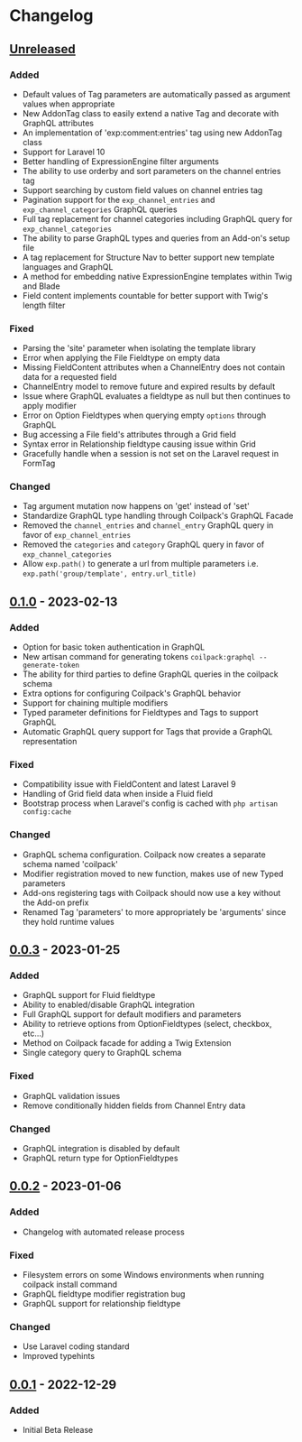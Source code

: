 # Changelog

## [Unreleased]

### Added

- Default values of Tag parameters are automatically passed as argument values when appropriate
- New AddonTag class to easily extend a native Tag and decorate with GraphQL attributes
- An implementation of 'exp:comment:entries' tag using new AddonTag class
- Support for Laravel 10
- Better handling of ExpressionEngine filter arguments
- The ability to use orderby and sort parameters on the channel entries tag
- Support searching by custom field values on channel entries tag
- Pagination support for the `exp_channel_entries` and `exp_channel_categories` GraphQL queries
- Full tag replacement for channel categories including GraphQL query for `exp_channel_categories`
- The ability to parse GraphQL types and queries from an Add-on's setup file
- A tag replacement for Structure Nav to better support new template languages and GraphQL
- A method for embedding native ExpressionEngine templates within Twig and Blade
- Field content implements countable for better support with Twig's length filter

### Fixed

- Parsing the 'site' parameter when isolating the template library
- Error when applying the File Fieldtype on empty data
- Missing FieldContent attributes when a ChannelEntry does not contain data for a requested field
- ChannelEntry model to remove future and expired results by default
- Issue where GraphQL evaluates a fieldtype as null but then continues to apply modifier
- Error on Option Fieldtypes when querying empty `options` through GraphQL
- Bug accessing a File field's attributes through a Grid field
- Syntax error in Relationship fieldtype causing issue within Grid
- Gracefully handle when a session is not set on the Laravel request in FormTag

### Changed

- Tag argument mutation now happens on 'get' instead of 'set'
- Standardize GraphQL type handling through Coilpack's GraphQL Facade
- Removed the `channel_entries` and `channel_entry` GraphQL query in favor of `exp_channel_entries`
- Removed the `categories` and `category` GraphQL query in favor of `exp_channel_categories`
- Allow `exp.path()` to generate a url from multiple parameters i.e. `exp.path('group/template', entry.url_title)`

## [0.1.0] - 2023-02-13

### Added

- Option for basic token authentication in GraphQL
- New artisan command for generating tokens `coilpack:graphql --generate-token`
- The ability for third parties to define GraphQL queries in the coilpack schema
- Extra options for configuring Coilpack's GraphQL behavior
- Support for chaining multiple modifiers
- Typed parameter definitions for Fieldtypes and Tags to support GraphQL
- Automatic GraphQL query support for Tags that provide a GraphQL representation

### Fixed

- Compatibility issue with FieldContent and latest Laravel 9
- Handling of Grid field data when inside a Fluid field
- Bootstrap process when Laravel's config is cached with `php artisan config:cache`

### Changed

- GraphQL schema configuration. Coilpack now creates a separate schema named 'coilpack'
- Modifier registration moved to new function, makes use of new Typed parameters
- Add-ons registering tags with Coilpack should now use a key without the Add-on prefix
- Renamed Tag 'parameters' to more appropriately be 'arguments' since they hold runtime values

## [0.0.3] - 2023-01-25

### Added

- GraphQL support for Fluid fieldtype
- Ability to enabled/disable GraphQL integration
- Full GraphQL support for default modifiers and parameters
- Ability to retrieve options from OptionFieldtypes (select, checkbox, etc...)
- Method on Coilpack facade for adding a Twig Extension
- Single category query to GraphQL schema

### Fixed

- GraphQL validation issues
- Remove conditionally hidden fields from Channel Entry data

### Changed

- GraphQL integration is disabled by default
- GraphQL return type for OptionFieldtypes

## [0.0.2] - 2023-01-06

### Added

- Changelog with automated release process

### Fixed

- Filesystem errors on some Windows environments when running coilpack install command
- GraphQL fieldtype modifier registration bug
- GraphQL support for relationship fieldtype

### Changed

- Use Laravel coding standard
- Improved typehints

## [0.0.1] - 2022-12-29

### Added

- Initial Beta Release

[Unreleased]: https://github.com/ExpressionEngine/Coilpack/compare/0.1.0...HEAD

[0.1.0]: https://github.com/ExpressionEngine/Coilpack/compare/0.0.3...0.1.0

[0.0.3]: https://github.com/ExpressionEngine/Coilpack/compare/0.0.2...0.0.3

[0.0.2]: https://github.com/ExpressionEngine/Coilpack/compare/0.0.1...0.0.2

[0.0.1]: https://github.com/ExpressionEngine/Coilpack/releases/tag/0.0.1
